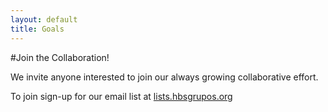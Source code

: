 ```yaml
---
layout: default
title: Goals
---
```

#Join the Collaboration!

We invite anyone interested to join our always growing collaborative effort.

To join sign-up for our email list at [lists.hbsgrupos.org](http://lists.hbsgrupos.org/listinfo.cgi/medcollab-hbsgrupos.org)
